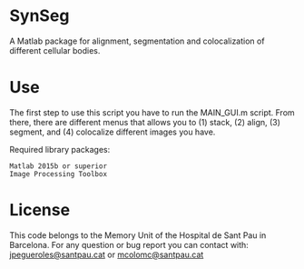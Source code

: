 # SynSeg
A Matlab package for alignment, segmentation and colocalization of different cellular bodies. 

# Use
The first step to use this script you have to run the MAIN_GUI.m script. From there, there are different menus that allows you to (1) stack, (2) align, (3) segment, and (4) colocalize different images you have.

Required library packages:
    
    Matlab 2015b or superior
    Image Processing Toolbox

# License
This code belongs to the Memory Unit of the Hospital de Sant Pau in Barcelona. 
For any question or bug report you can contact with: jpegueroles@santpau.cat or mcolomc@santpau.cat


